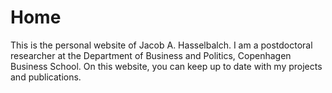 # Home

This is the personal website of Jacob A. Hasselbalch. I am a postdoctoral researcher at the Department of Business and Politics, Copenhagen Business School. On this website, you can keep up to date with my projects and publications. 




